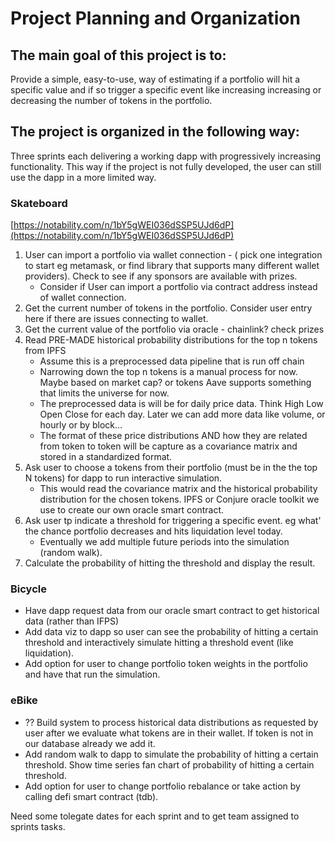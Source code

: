 # Project Planning and Organization

## The main goal of this project is to: 
Provide a simple, easy-to-use, way of estimating if a portfolio will hit a specific value and if so trigger a specific event like increasing increasing or decreasing the number of tokens in the portfolio.

## The project is organized in the following way:
Three sprints each delivering a working dapp with progressively increasing functionality. This way if the project is not fully developed, the user can still use the dapp in a more limited way.

### Skateboard
[https://notability.com/n/1bY5gWEI036dSSP5UJd6dP](https://notability.com/n/1bY5gWEI036dSSP5UJd6dP)
1. User can import a portfolio via wallet connection - ( pick one integration to start eg metamask, or find library that supports many different wallet providers). Check to see if any sponsors are available with prizes.
    - Consider if User can import a portfolio via contract address instead of wallet connection.
2. Get the current number of tokens in the portfolio. Consider user entry here if there are issues connecting to wallet.
3. Get the current value of the portfolio via oracle - chainlink? check prizes
4. Read PRE-MADE historical probability distributions for the top n tokens from IPFS
    - Assume this is a preprocessed data pipeline that is run off chain
    - Narrowing down the top n tokens is a manual process for now. Maybe based on market cap? or tokens Aave supports something that limits the universe for now.
    - The preprocessed data is will be for daily price data. Think High Low Open Close for each day. Later we can add more data like volume, or hourly or by block...
    - The format of these price distributions AND how they are related from token to token will be capture as a covariance matrix and stored in a standardized format. 
5. Ask user to choose a tokens from their portfolio (must be in the the top N tokens) for dapp to run interactive simulation.
    - This would read the covariance matrix and the historical probability distribution for the chosen tokens. IPFS or Conjure oracle toolkit we use to create our own oracle smart contract.
6. Ask user tp indicate a threshold for triggering a specific event. eg what' the chance portfolio decreases and hits liquidation level today.
    - Eventually we add multiple future periods into the simulation (random walk).
7. Calculate the probability of hitting the threshold and display the result.

### Bicycle
- Have dapp request data from our oracle smart contract to get historical data (rather than IFPS)
- Add data viz to dapp so user can see the probability of hitting a certain threshold and interactively simulate hitting a threshold event (like liquidation).
- Add option for user to change portfolio token weights in the portfolio and have that run the simulation.

### eBike
- ?? Build system to process historical data distributions as requested by user after we evaluate what tokens are in their wallet. If token is not in our database already we add it.
- Add random walk to dapp to simulate the probability of hitting a certain threshold. Show time series fan chart of probability of hitting a certain threshold.
- Add option for user to change portfolio rebalance or take action by calling defi smart contract (tdb).


Need some tolegate dates for each sprint and to get team assigned to sprints tasks.
